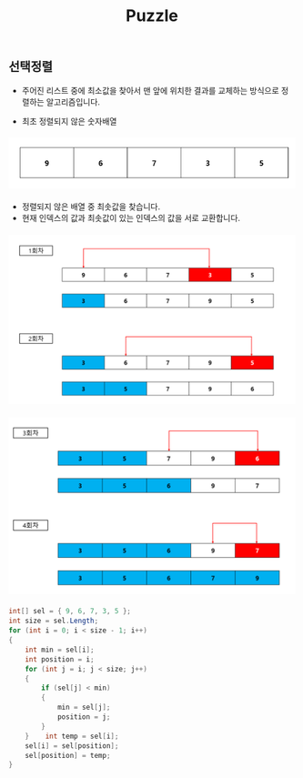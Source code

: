 ﻿---
layout: simple
title: "Puzzle"
---

## 선택정렬
-  주어진 리스트 중에 최소값을 찾아서 맨 앞에 위치한 결과를 교체하는 방식으로 정렬하는 알고리즘입니다.

- 최초 정렬되지 않은 숫자배열
#### ![](Select1.PNG)

- 정렬되지 않은 배열 중 최솟값을 찾습니다.
- 현재 인덱스의 값과 최솟값이 있는 인덱스의 값을 서로 교환합니다.
#### ![](Select2.PNG)
#### ![](Select3.PNG)


```csharp
int[] sel = { 9, 6, 7, 3, 5 };
int size = sel.Length;
for (int i = 0; i < size - 1; i++)
{
    int min = sel[i];
    int position = i;
    for (int j = i; j < size; j++)
    {
        if (sel[j] < min)
        {
            min = sel[j];
            position = j;
        }
    }    int temp = sel[i];
    sel[i] = sel[position];
    sel[position] = temp;   
}
```

